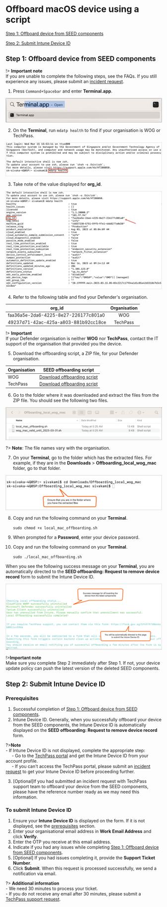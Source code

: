 # Offboard macOS device using a script


[Step 1: Offboard device from SEED components](#step-1-offboard-device-from-seed-components)

[Step 2: Submit Intune Device ID](#step-2-submit-intune-device-id)

## Step 1: Offboard device from SEED components

!> **Important note**<br>If you are unable to complete the following steps, see the FAQs. If you still experience any issues, please submit an [incident request](https://go.gov.sg/techpass-sr).  

1. Press ```Command+Spacebar``` and enter **Terminal.app**.

![open terminal](../images/macos-open-terminal.png)

2. On the **Terminal**, run `mdatp health` to find if your organisation is WOG or TechPass.

![find-org-id](../images/macos-find-org-id-1.png)

3. Take note of the value displayed for **org_id**.

![note-org-id](../images/macos-find-org-id-2.png)

4. Refer to the following table and find your Defender's organisation.

  | org_id  | Organisation |
  | ------------- |:-------------:|
  | faa36a5e-2da6-4225-8e27-226177c801a0      | WOG     |
  | 49237d71-42ac-425a-a803-881b92cc18ce  | TechPass    | 

!> **Important**<br> If your Defender organisation is neither **WOG** nor **TechPass**, contact the IT support of the organisation that provided you the device.

5. Download the offboarding script, a ZIP file, for your Defender organisation.

  | Organisation  | SEED offboarding script |
  | ------------- |:-------------:|
  | WOG      | [Download offboarding script](https://k3uwa66lu3tj6uxft46666ynhe0uvzor.lambda-url.ap-southeast-1.on.aws/local_wog_mac)    |
  | TechPass      | [Download offboarding script](https://k3uwa66lu3tj6uxft46666ynhe0uvzor.lambda-url.ap-southeast-1.on.aws/local_tp_mac)    |
  
6. Go to the folder where it was downloaded and extract the files from the ZIP file. You should see the following two files. 

![extract-files](../images/macos-extracted-files-for-offboarding.png)

?> **Note**: The file names vary with the organisation.

7. On your **Terminal**, go to the folder which has the extracted files. For example, if they are in the **Downloads** > **Offboarding_local_wog_mac** folder, go to that folder.

![cd-extracted-folder](../images/macos-cd-downloads.png)

8. Copy and run the following command on your **Terminal**.

    ```sudo chmod +x local_mac_offboarding.sh```

9. When prompted for a **Password**, enter your device password.
10. Copy and run the following command on your **Terminal**.

    ```sudo ./local_mac_offboarding.sh```

When you see the following success message on your **Terminal**, you are automatically directed to the **SEED offboarding: Request to remove device record** form to submit the Intune Device ID. 

![macos-success-message](../images/macos-success-message.png)

!>**Important note**<br> Make sure you complete Step 2 immediately after Step 1. If not, your device update policy can push the latest version of the deleted SEED components.


## Step 2: Submit Intune Device ID

### Prerequisites

1. Successful completion of [Step 1: Offboard device from SEED components](#step-1-offboard-device-from-seed-components).
2. Intune Device ID. Generally, when you successfully offboard your device from the SEED components, the Intune Device ID is  automatically displayed on the **SEED offboarding: Request to remove device record** form.

?>**Note**<br>- If Intune Device ID is not displayed, complete the appropriate step:<br>&nbsp;&nbsp;&nbsp;&nbsp;&nbsp;- Go to the [TechPass portal](https://portal.techpass.gov.sg/secure/account/profile) and get the Intune Device ID from your account profile.<br>&nbsp;&nbsp;&nbsp;&nbsp;&nbsp;- If you can't access the TechPass portal, please submit an [incident request](https://go.gov.sg/techpass-sr) to get your Intune Device ID before proceeding further.

3. [Optional]If you had submitted an incident request with TechPass support team to offboard your device from the SEED components, please have the reference number ready as we may need this information.

### To submit Intune Device ID

1. Ensure your **Intune Device ID** is displayed on the form. If it is not displayed, see the [prerequisites](#prerequisites) section.
2. Enter your organisational email address in **Work Email Address** and click **Verify**.
3. Enter the OTP you receive at this email address.  
4. Indicate if you had any issues while completing [Step 1: Offboard device from SEED components](#step-1-offboard-device-from-seed-components).
5. [Optional] If you had issues completing it, provide the  **Support Ticket Number**.
6. Click **Submit**. When this request is processed successfully, we send a notification via email.

<!--![successfully-offboarded-email](../images/macos-successfully-offboarded-email.png)-->

?> **Additional information**<br>- We need 30 minutes to process your ticket.<br>- If you do not receive any email after 30 minutes, please submit a [TechPass support request](https://go.gov.sg/techpass-sr).

 
      










 



